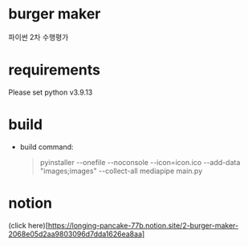 # burger maker
파이썬 2차 수행평가

# requirements
Please set python v3.9.13

# build
- build command:
   > pyinstaller --onefile --noconsole --icon=icon.ico --add-data "images;images" --collect-all mediapipe main.py

# notion
(click here)[https://longing-pancake-77b.notion.site/2-burger-maker-2068e05d2aa9803096d7dda1626ea8aa]
